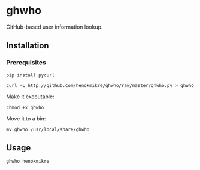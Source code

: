 # ghwho

GitHub-based user information lookup.

## Installation

### Prerequisites

```
pip install pycurl
```

```
curl -L http://github.com/henokmikre/ghwho/raw/master/ghwho.py > ghwho
```

Make it executable:

```
chmod +x ghwho
```

Move it to a bin:

```
mv ghwho /usr/local/share/ghwho
```

## Usage

```
ghwho henokmikre
```

